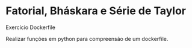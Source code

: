 # Fatorial, Bháskara e Série de Taylor
Exercício Dockerfile

Realizar funções em python para compreensão de um dockerfile.
